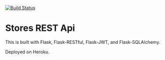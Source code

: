 [![Build Status](https://app.travis-ci.com/kodosa7/stores-rest-api-test.svg?branch=master)](https://app.travis-ci.com/kodosa7/stores-rest-api-test)
# Stores REST Api

This is built with Flask, Flask-RESTful, Flask-JWT, and Flask-SQLAlchemy.

Deployed on Heroku.
